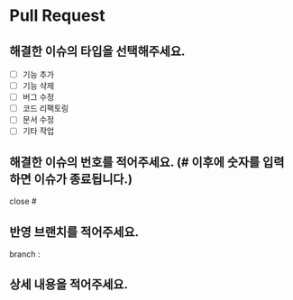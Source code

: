 # Pull Request

## 해결한 이슈의 타입을 선택해주세요.

- [ ] 기능 추가
- [ ] 기능 삭제
- [ ] 버그 수정
- [ ] 코드 리팩토링
- [ ] 문서 수정
- [ ] 기타 작업

## 해결한 이슈의 번호를 적어주세요. (# 이후에 숫자를 입력하면 이슈가 종료됩니다.)

close #

## 반영 브랜치를 적어주세요.

branch :

## 상세 내용을 적어주세요.
